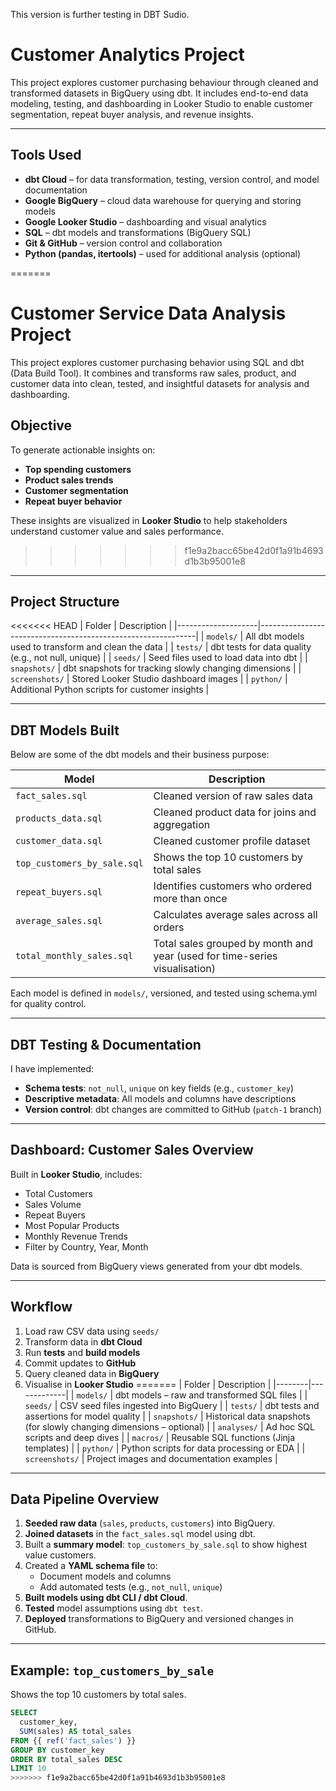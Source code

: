 This version is further testing in DBT Sudio.

# Customer Analytics Project

This project explores customer purchasing behaviour through cleaned and transformed datasets in BigQuery using dbt. It includes end-to-end data modeling, testing, and dashboarding in Looker Studio to enable customer segmentation, repeat buyer analysis, and revenue insights.

---

## Tools Used

- **dbt Cloud** – for data transformation, testing, version control, and model documentation  
- **Google BigQuery** – cloud data warehouse for querying and storing models  
- **Google Looker Studio** – dashboarding and visual analytics  
- **SQL** – dbt models and transformations (BigQuery SQL)  
- **Git & GitHub** – version control and collaboration  
- **Python (pandas, itertools)** – used for additional analysis (optional)

=======
# Customer Service Data Analysis Project

This project explores customer purchasing behavior using SQL and dbt (Data Build Tool). It combines and transforms raw sales, product, and customer data into clean, tested, and insightful datasets for analysis and dashboarding.

## Objective

To generate actionable insights on:
- **Top spending customers**
- **Product sales trends**
- **Customer segmentation**
- **Repeat buyer behavior**

These insights are visualized in **Looker Studio** to help stakeholders understand customer value and sales performance.

>>>>>>> f1e9a2bacc65be42d0f1a91b4693d1b3b95001e8
---

## Project Structure

<<<<<<< HEAD
| Folder             | Description                                                  |
|--------------------|--------------------------------------------------------------|
| `models/`          | All dbt models used to transform and clean the data          |
| `tests/`           | dbt tests for data quality (e.g., not null, unique)          |
| `seeds/`           | Seed files used to load data into dbt                        |
| `snapshots/`       | dbt snapshots for tracking slowly changing dimensions        |
| `screenshots/`     | Stored Looker Studio dashboard images                        |
| `python/`          | Additional Python scripts for customer insights              |

---

## DBT Models Built

Below are some of the dbt models and their business purpose:

| Model                         | Description                                                                 |
|------------------------------|-----------------------------------------------------------------------------|
| `fact_sales.sql`             | Cleaned version of raw sales data                                           |
| `products_data.sql`          | Cleaned product data for joins and aggregation                             |
| `customer_data.sql`          | Cleaned customer profile dataset                                            |
| `top_customers_by_sale.sql`  | Shows the top 10 customers by total sales                                   |
| `repeat_buyers.sql`          | Identifies customers who ordered more than once                             |
| `average_sales.sql`          | Calculates average sales across all orders                                  |
| `total_monthly_sales.sql`    | Total sales grouped by month and year (used for time-series visualisation) |

Each model is defined in `models/`, versioned, and tested using schema.yml for quality control.

---

## DBT Testing & Documentation

I have implemented:

- **Schema tests**: `not_null`, `unique` on key fields (e.g., `customer_key`)
- **Descriptive metadata**: All models and columns have descriptions
- **Version control**: dbt changes are committed to GitHub (`patch-1` branch)

---

## Dashboard: Customer Sales Overview

Built in **Looker Studio**, includes:

- Total Customers
- Sales Volume
- Repeat Buyers
- Most Popular Products
- Monthly Revenue Trends
- Filter by Country, Year, Month

Data is sourced from BigQuery views generated from your dbt models.

---

## Workflow

1. Load raw CSV data using `seeds/`
2. Transform data in **dbt Cloud**
3. Run **tests** and **build models**
4. Commit updates to **GitHub**
5. Query cleaned data in **BigQuery**
6. Visualise in **Looker Studio**
=======
| Folder | Description |
|--------|-------------|
| `models/` | dbt models – raw and transformed SQL files |
| `seeds/` | CSV seed files ingested into BigQuery |
| `tests/` | dbt tests and assertions for model quality |
| `snapshots/` | Historical data snapshots (for slowly changing dimensions – optional) |
| `analyses/` | Ad hoc SQL scripts and deep dives |
| `macros/` | Reusable SQL functions (Jinja templates) |
| `python/` | Python scripts for data processing or EDA |
| `screenshots/` | Project images and documentation examples |

---

## Data Pipeline Overview

1. **Seeded raw data** (`sales`, `products`, `customers`) into BigQuery.
2. **Joined datasets** in the `fact_sales.sql` model using dbt.
3. Built a **summary model**: `top_customers_by_sale.sql` to show highest value customers.
4. Created a **YAML schema file** to:
   - Document models and columns
   - Add automated tests (e.g., `not_null`, `unique`)
5. **Built models using dbt CLI / dbt Cloud**.
6. **Tested** model assumptions using `dbt test`.
7. **Deployed** transformations to BigQuery and versioned changes in GitHub.

---

## Example: `top_customers_by_sale`

Shows the top 10 customers by total sales.

```sql
SELECT
  customer_key,
  SUM(sales) AS total_sales
FROM {{ ref('fact_sales') }}
GROUP BY customer_key
ORDER BY total_sales DESC
LIMIT 10
>>>>>>> f1e9a2bacc65be42d0f1a91b4693d1b3b95001e8
